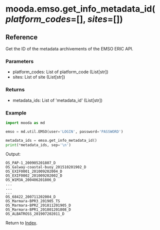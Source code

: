# mooda.emso.get_info_metadata_id(*platform_codes*=[], *sites*=[])

## Reference

Get the ID of the metadata archivements of the EMSO ERIC API.

### Parameters

* platform_codes: List of platform_code (List[str])
* sites: List of site (List[str])     

### Returns

* metadata_ids: List of 'metadata_id' (List[str])

### Example

```python
import mooda as md

emso = md.util.EMSO(user='LOGIN', password='PASSWORD')

metadata_ids = emso.get_info_metadata_id()
print(*metadata_ids, sep='\n')
```

Output:

```
OS_PAP-1_200905201807_D
OS_Galway-coastal-buoy_201510201902_D
OS_EXIF0001_201009202004_D
OS_EXIF0002_201009202002_D
OS_W1M3A_200406201806_D
...
...
...
OS_68422_200711202004_D
OS_Marmara-BPR3_201905_TS
OS_Marmara-BPR2_201811201905_D
OS_Marmara-BPR1_201801201808_D
OS_ALBATROSS_201907202011_D
```

Return to [Index](../../index_api_reference.md).
